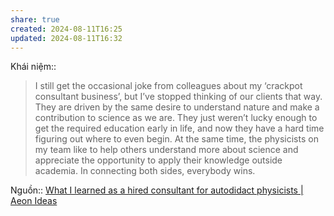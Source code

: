 ```yaml
---  
share: true  
created: 2024-08-11T16:25  
updated: 2024-08-11T16:32  
---  
```

Khái niệm::   
> I still get the occasional joke from colleagues about my ‘crackpot consultant business’, but I’ve stopped thinking of our clients that way. They are driven by the same desire to understand nature and make a contribution to science as we are. They just weren’t lucky enough to get the required education early in life, and now they have a hard time figuring out where to even begin. At the same time, the physicists on my team like to help others understand more about science and appreciate the opportunity to apply their knowledge outside academia. In connecting both sides, everybody wins.  
  
Nguồn:: [What I learned as a hired consultant for autodidact physicists | Aeon Ideas](https://aeon.co/ideas/what-i-learned-as-a-hired-consultant-for-autodidact-physicists)